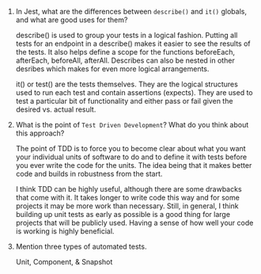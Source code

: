 1. In Jest, what are the differences between `describe()` and `it()` globals, and what are 
good uses for them?

    describe() is used to group your tests in a logical fashion. Putting all tests for an
    endpoint in a describe() makes it easier to see the results of the tests. It also helps
    define a scope for the functions beforeEach, afterEach, beforeAll, afterAll. Describes
    can also be nested in other desribes which makes for even more logical arrangements.

    it() or test() are the tests themselves. They are the logical structures used to run
    each test and contain assertions (expects). They are used to test a particular bit of
    functionality and either pass or fail given the desired vs. actual result.

1. What is the point of `Test Driven Development`? What do you think about this approach?

    The point of TDD is to force you to become clear about what you want your individual
    units of software to do and to define it with tests before you ever write the code for
    the units. The idea being that it makes better code and builds in robustness from the
    start.

    I think TDD can be highly useful, although there are some drawbacks that come with it.
    It takes longer to write code this way and for some projects it may be more work than
    necessary. Still, in general, I think building up unit tests as early as possible is
    a good thing for large projects that will be publicly used. Having a sense of how well
    your code is working is highly beneficial.

1. Mention three types of automated tests.

    Unit, Component, & Snapshot